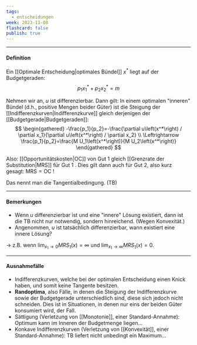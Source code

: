 ```yaml
---
tags:
  - entscheidungen
week: 2023-11-08
flashcard: false
publish: true
---
```

***
#### Definition

Ein [[Optimale Entscheidung|optimales Bündel]] $x^*$ liegt auf der Budgetgeraden:
$$
p_1 x_1^*+p_2 x_2^*=m
$$

Nehmen wir an, $u$ ist differenzierbar. Dann gilt: In einem optimalen "inneren" Bündel (d.h., positive Mengen beider Güter) ist die Steigung der [[Indifferenzkurven|Indifferenzkurve]] gleich derjenigen der [[Budgetgerade|Budgetgeraden]]:
$$
\begin{gathered}
-\frac{p_1}{p_2}=-\frac{\partial u\left(x^*\right) / \partial x_1}{\partial u\left(x^*\right) / \partial x_2} \\
\Leftrightarrow \frac{p_1}{p_2}=\frac{M U_1\left(x^*\right)}{M U_2\left(x^*\right)}
\end{gathered}
$$

Also: [[Opportunitätskosten|OC]] von Gut 1 gleich [[Grenzrate der Substitution|MRS]] für Gut 1 . Dies gilt dann auch für Gut 2, also kurz gesagt: $\mathrm{MRS}=\mathrm{OC}$ !

Das nennt man die Tangentialbedingung. (TB)

***
#### Bemerkungen

- Wenn $u$ differenzierbar ist und eine "innere" Lösung existiert, dann ist die TB nicht nur notwendig, sondern hinreichend. (Wegen Konvexität.)
- Angenommen, $u$ ist tatsächlich differenzierbar, wann existiert eine innere Lösung?

$\rightarrow$ z.B. wenn $\displaystyle \lim _{x_1 \rightarrow 0} M R S_1(x)=\infty$ und $\displaystyle \lim _{x_1 \rightarrow \infty} M R S_1(x)=0$.

***
#### Ausnahmefälle

- Indifferenzkurven, welche bei der optimalen Entscheidung einen Knick haben, und somit keine Tangente besitzen.
- **Randoptima**, also Fälle, in denen die Steigung der Indifferenzkurve sowie der Budgetgerade unterschiedlich sind, diese sich jedoch nicht schneiden. Dies ist in Situationen, in denen nur eins der beiden Güter konsumiert wird, der Fall.
- Sättigung (Verletzung von [[Monotonie]], einer Standard-Annahme): Optimum kann im Inneren der Budgetmenge liegen...
- Konkave Indifferenzkurven (Verletzung von [[Konvexität]], einer Standard-Annahme): TB liefert nicht unbedingt ein Maximum...
